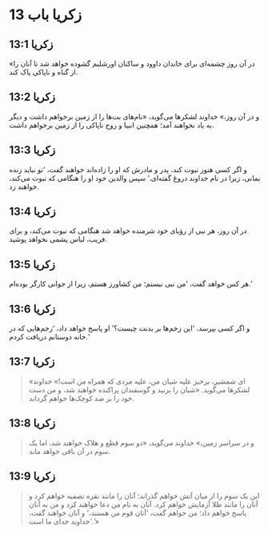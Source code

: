 # زکریا باب 13

## زکریا 13:1

«در آن روز چشمه‌ای برای خاندان داوود و ساکنان اورشلیم گشوده خواهد شد تا آنان را از گناه و ناپاکی پاک کند.

## زکریا 13:2

و در آن روز،» خداوند لشکرها می‌گوید، «نام‌های بت‌ها را از زمین برخواهم داشت و دیگر به یاد نخواهند آمد؛ همچنین انبیا و روح ناپاکی را از زمین برخواهم داشت.

## زکریا 13:3

و اگر کسی هنوز نبوت کند، پدر و مادرش که او را زاده‌اند خواهند گفت، ‘تو نباید زنده بمانی، زیرا در نام خداوند دروغ گفته‌ای.’ سپس والدین خود او را هنگامی که نبوت می‌کند، خواهند زد.

## زکریا 13:4

در آن روز، هر نبی از رؤیای خود شرمنده خواهد شد هنگامی که نبوت می‌کند، و برای فریب، لباس پشمی نخواهد پوشید.

## زکریا 13:5

هر کس خواهد گفت، ‘من نبی نیستم؛ من کشاورز هستم، زیرا از جوانی کارگر بوده‌ام.’

## زکریا 13:6

و اگر کسی بپرسد، ‘این زخم‌ها بر بدنت چیست؟’ او پاسخ خواهد داد، ‘زخم‌هایی که در خانه دوستانم دریافت کردم.’

## زکریا 13:7

> «ای شمشیر، برخیز علیه شبان من،
> علیه مردی که همراه من است!»
> خداوند لشکرها می‌گوید.
> «شبان را بزنید و گوسفندان پراکنده خواهند شد،
> و من دست خود را بر ضد کوچک‌ها خواهم گرداند.

## زکریا 13:8

> و در سراسر زمین،»
> خداوند می‌گوید،
> «دو سوم قطع و هلاک خواهند شد،
> اما یک سوم در آن باقی خواهد ماند.

## زکریا 13:9

> این یک سوم را از میان آتش خواهم گذراند؛
> آنان را مانند نقره تصفیه خواهم کرد
> و آنان را مانند طلا آزمایش خواهم کرد.
> آنان به نام من دعا خواهند کرد و من به آنان پاسخ خواهم داد؛
> من خواهم گفت، ‘آنان قوم من هستند،’
> و آنان خواهند گفت، ‘خداوند خدای ما است.’»
